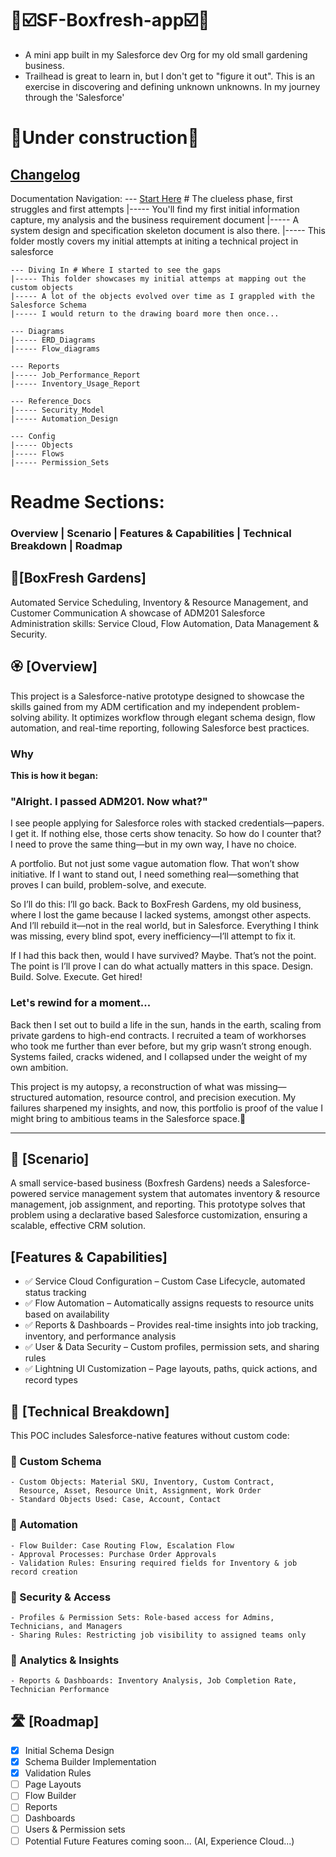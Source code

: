# 🌳☑️SF-Boxfresh-app☑️🌳
- A mini app built in my Salesforce dev Org for my old small gardening business.
- Trailhead is great to learn in, but I don't get to "figure it out". This is an exercise in discovering and defining unknown unknowns. In my journey through the 'Salesforce'

# 🚧Under construction🚧
## [Changelog](https://github.com/Rwb3n/SF-Boxfresh-app/blob/main/docs/Changelog.md)

Documentation Navigation:
--- [Start Here](https://github.com/Rwb3n/SF-Boxfresh-app/tree/main/01_start-here) # The clueless phase, first struggles and first attempts
|----- You'll find my first initial information capture, my analysis and the business requirement document
|----- A system design and specification skeleton document is also there.
|----- This folder mostly covers my initial attempts at initing a technical project in salesforce

```
--- Diving In # Where I started to see the gaps
|----- This folder showcases my initial attemps at mapping out the custom objects
|----- A lot of the objects evolved over time as I grappled with the Salesforce Schema
|----- I would return to the drawing board more then once...

--- Diagrams
|----- ERD_Diagrams
|----- Flow_diagrams

--- Reports
|----- Job_Performance_Report
|----- Inventory_Usage_Report

--- Reference_Docs
|----- Security_Model
|----- Automation_Design

--- Config
|----- Objects
|----- Flows
|----- Permission_Sets
```

# Readme Sections:
### Overview | Scenario | Features & Capabilities | Technical Breakdown | Roadmap

## 🌿[BoxFresh Gardens]
Automated Service Scheduling, Inventory & Resource Management, and Customer Communication
A showcase of ADM201 Salesforce Administration skills: Service Cloud, Flow Automation, Data Management & Security.

## 🏵️ [Overview]
This project is a Salesforce-native prototype designed to showcase the skills gained from my ADM certification and my independent problem-solving ability. It optimizes workflow through elegant schema design, flow automation, and real-time reporting, following Salesforce best practices.

### Why
**This is how it began:** 
### "Alright. I passed ADM201. Now what?"

I see people applying for Salesforce roles with stacked credentials—papers. I get it. If nothing else, those certs show tenacity. So how do I counter that? I need to prove the same thing—but in my own way, I have no choice.

A portfolio. But not just some vague automation flow. That won’t show initiative. If I want to stand out, I need something real—something that proves I can build, problem-solve, and execute.

So I’ll do this: I’ll go back. Back to BoxFresh Gardens, my old business, where I lost the game because I lacked systems, amongst other aspects. And I’ll rebuild it—not in the real world, but in Salesforce. 
Everything I think was missing, every blind spot, every inefficiency—I’ll attempt to fix it.

If I had this back then, would I have survived? Maybe. That’s not the point. The point is I’ll prove I can do what actually matters in this space. Design. Build. Solve. Execute. Get hired!

### Let's rewind for a moment...

Back then I set out to build a life in the sun, hands in the earth, scaling from private gardens to high-end contracts. 
I recruited a team of workhorses who took me further than ever before, but my grip wasn’t strong enough. Systems failed, cracks widened, and I collapsed under the weight of my own ambition.

This project is my autopsy, a reconstruction of what was missing—structured automation, resource control, and precision execution. 
My failures sharpened my insights, and now, this portfolio is proof of the value I might bring to ambitious teams in the Salesforce space.🚀

---

## 🔶 [Scenario]
A small service-based business (Boxfresh Gardens) needs a Salesforce-powered service management system that automates inventory & resource management, job assignment, and reporting. This prototype solves that problem using a declarative based Salesforce customization, ensuring a scalable, effective CRM solution.

## [Features & Capabilities]
- ✅ Service Cloud Configuration – Custom Case Lifecycle, automated status tracking
- ✅ Flow Automation – Automatically assigns requests to resource units based on availability
- ✅ Reports & Dashboards – Provides real-time insights into job tracking, inventory, and performance analysis
- ✅ User & Data Security – Custom profiles, permission sets, and sharing rules
- ✅ Lightning UI Customization – Page layouts, paths, quick actions, and record types

## 🔨 [Technical Breakdown]
This POC includes Salesforce-native features without custom code:
### 🔹 Custom Schema
    - Custom Objects: Material SKU, Inventory, Custom Contract, 
      Resource, Asset, Resource Unit, Assignment, Work Order
    - Standard Objects Used: Case, Account, Contact
### 🔹 Automation
    - Flow Builder: Case Routing Flow, Escalation Flow
    - Approval Processes: Purchase Order Approvals
    - Validation Rules: Ensuring required fields for Inventory & job record creation
### 🔹 Security & Access
    - Profiles & Permission Sets: Role-based access for Admins, Technicians, and Managers
    - Sharing Rules: Restricting job visibility to assigned teams only
### 🔹 Analytics & Insights
    - Reports & Dashboards: Inventory Analysis, Job Completion Rate, Technician Performance

## 🛣️ [Roadmap]
- [x] Initial Schema Design
- [x] Schema Builder Implementation
- [x] Validation Rules
- [ ] Page Layouts
- [ ] Flow Builder
- [ ] Reports
- [ ] Dashboards
- [ ] Users & Permission sets
- [ ] Potential Future Features coming soon... (AI, Experience Cloud...)
